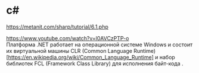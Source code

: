 # c#
https://metanit.com/sharp/tutorial/6.1.php  

https://www.youtube.com/watch?v=l0AVCzPTP-o  
Платформа .NET работает на операционной системе Windows и состоит их виртуальной машины CLR (Common Language Runtime)[https://en.wikipedia.org/wiki/Common_Language_Runtime] и набор библиотек FCL (Framework Class Library) для исполнения байт-кода .

